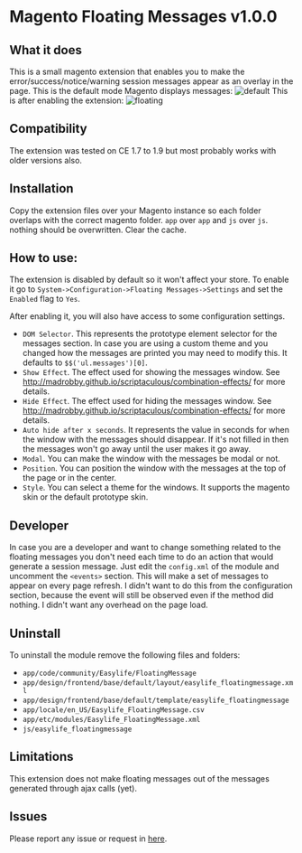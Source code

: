 Magento Floating Messages v1.0.0
================

What it does
----------

This is a small magento extension that enables you to make the error/success/notice/warning session messages appear as an overlay in the page.
This is the default mode Magento displays messages:
<img src="http://i.imgur.com/oRUZNSe.png" alt="default" />
This is after enabling the extension:
<img src="http://i.imgur.com/j0VdUQt.png" alt="floating" />

Compatibility
----------
The extension was tested on CE 1.7 to 1.9 but most probably works with older versions also.

Installation
-----------
Copy the extension files over your Magento instance so each folder overlaps with the correct magento folder.
`app` over `app` and `js` over `js`. nothing should be overwritten.
Clear the cache.

How to use:
----------
The extension is disabled by default so it won't affect your store.
To enable it go to `System->Configuration->Floating Messages->Settings` and set the `Enabled` flag to `Yes`.

After enabling it, you will also have access to some configuration settings.

 - `DOM Selector`. This represents the prototype element selector for the messages section. In case you are using a custom theme and you changed how the messages are printed you may need to modify this. It defaults to `$$('ul.messages')[0]`.
 - `Show Effect`. The effect used for showing the messages window.  See <a href="http://madrobby.github.io/scriptaculous/combination-effects/" target="_blank">http://madrobby.github.io/scriptaculous/combination-effects/</a> for more details.
 - `Hide Effect`. The effect used for hiding the messages window.  See <a href="http://madrobby.github.io/scriptaculous/combination-effects/" target="_blank">http://madrobby.github.io/scriptaculous/combination-effects/</a> for more details.
 - `Auto hide after x seconds`. It represents the value in seconds for when the window with the messages should disappear. If it's not filled in then the messages won't go away until the user makes it go away.
 - `Modal`. You can make the window with the messages be modal or not.
 - `Position`. You can position the window with the messages at the top of the page or in the center.
 - `Style`. You can select a theme for the windows. It supports the magento skin or the default prototype skin.

Developer
-----------
In case you are a developer and want to change something related to the floating messages you don't need each time to do an action that would generate a session message.
Just edit the `config.xml` of the module and uncomment the `<events>` section. This will make a set of messages to appear on every page refresh.
I didn't want to do this from the configuration section, because the event will still be observed even if the method did nothing. I didn't want any overhead on the page load.

Uninstall
--------
To uninstall the module remove the following files and folders:

 - `app/code/community/Easylife/FloatingMessage`
 - `app/design/frontend/base/default/layout/easylife_floatingmessage.xml`
 - `app/design/frontend/base/default/template/easylife_floatingmessage`
 - `app/locale/en_US/Easylife_FloatingMessage.csv`
 - `app/etc/modules/Easylife_FloatingMessage.xml`
 - `js/easylife_floatingmessage`

Limitations
---------
This extension does not make floating messages out of the messages generated through ajax calls (yet).

Issues
------
Please report any issue or request in <a href="https://github.com/tzyganu/floating-message/issues" target="_blank">here</a>.
